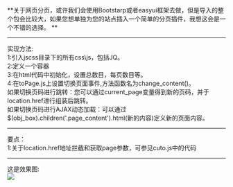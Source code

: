  **关于网页分页，或许我们会使用Bootstarp或者easyui框架去做，但是导入的整个包会比较大，如果您想单独为您的站点插入一个简单的分页插件，我想这会是一个不错的选择。   **
****
实现方法:  
1:引入jscss目录下的所有css\js，包括JQ。  
2:定义一个容器  
3:在html代码中初始化，设置总数目，每页数目等。  
4:在toPage.js上设置切换页面事件,方法函数名为change_content()。  
  如果切换页码进行跳转：您可以通过current_page变量得到新的页码，并于location.href进行组装后跳转。  
  如果切换页码进行AJAX动态加载：可以通过$(obj_box).children('.page_content').html(新的内容)定义新的页面内容。  
****
要点：  
1:关于location.href地址拦截和获取page参数，可参见cuto.js中的代码  
****
这是效果图:  
![](demo.png)
